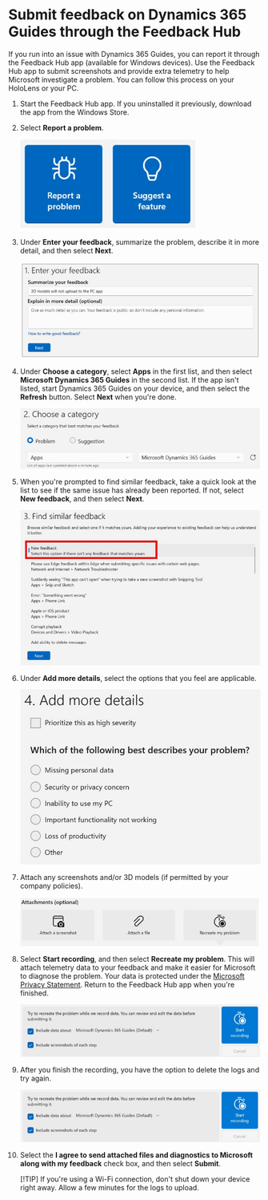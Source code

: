 # Submit feedback on Dynamics 365 Guides through the Feedback Hub

If you run into an issue with Dynamics 365 Guides, you can report it through the Feedback Hub app (available for Windows devices). Use the Feedback Hub app to submit screenshots and provide extra telemetry to help Microsoft investigate a problem. You can follow this process on your HoloLens or your PC.

1. Start the Feedback Hub app. If you uninstalled it previously, download the app from the Windows Store.

2. Select **Report a problem**.

    ![XXX.](media/submit-feedback-report-problem.jpg "XXX")

3. Under **Enter your feedback**, summarize the problem, describe it in more detail, and then select **Next**.

    ![XXX.](media/submit-feedback-enter-feedback.jpg "XXX")
    
4. Under **Choose a category**, select **Apps** in the first list, and then select **Microsoft Dynamics 365 Guides** in the second list. If the app isn't listed, start Dynamics 365 Guides on your device, and then select the **Refresh** button. Select **Next** when you're done. 

    ![XXX.](media/submit-feedback-choose-category.jpg "XXX")
 
5. When you're prompted to find similar feedback, take a quick look at the list to see if the same issue has already been reported. If not, select **New 
feedback**, and then select **Next**. 

   ![XXX.](media/submit-feedback-find-similar-feedback.jpg "XXX")

6. Under **Add more details**, select the options that you feel are applicable.

    ![XXX.](media/submit-feedback-add-details.jpg "XXX")

7. Attach any screenshots and/or 3D models (if permitted by your company policies).

    ![XXX.](media/submit-feedback-add-files.jpg "XXX")    

8. Select **Start recording**, and then select **Recreate my problem**. This will attach telemetry data to your feedback and make it easier for Microsoft 
to diagnose the problem. Your data is protected under the [Microsoft Privacy Statement](https://privacy.microsoft.com/privacystatement). 
Return to the Feedback Hub app when you're finished. 

    ![XXX.](media/submit-feedback-recording.jpg "XXX")

9. After you finish the recording, you have the option to delete  the logs and try again.   

    ![XXX.](media/submit-feedback-recording.jpg "XXX")  
    
10. Select the **I agree to send attached files and diagnostics to Microsoft along with my feedback** check box, and then select **Submit**.

    [!TIP]
    If you're using a Wi-Fi connection, don't shut down your device right away. Allow a few minutes for the logs to upload.

